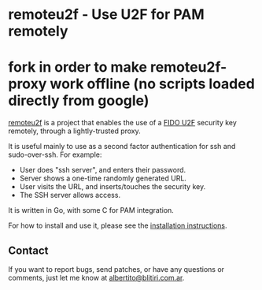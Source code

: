 
# remoteu2f - Use U2F for PAM remotely
# fork in order to make remoteu2f-proxy work offline (no scripts loaded directly from google)

[remoteu2f](http://blitiri.com.ar/p/remoteu2f) is a project that enables the
use of a [FIDO U2F](https://www.yubico.com/applications/fido/) security key
remotely, through a lightly-trusted proxy.

It is useful mainly to use as a second factor authentication for ssh and
sudo-over-ssh. For example:

 - User does "ssh server", and enters their password.
 - Server shows a one-time randomly generated URL.
 - User visits the URL, and inserts/touches the security key.
 - The SSH server allows access.

It is written in Go, with some C for PAM integration.

For how to install and use it, please see the
[installation instructions](INSTALL.md).


## Contact

If you want to report bugs, send patches, or have any questions or comments,
just let me know at albertito@blitiri.com.ar.

